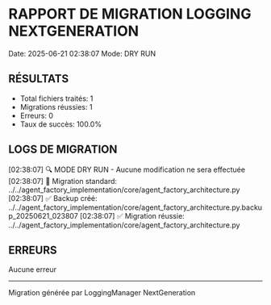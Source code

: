 
# RAPPORT DE MIGRATION LOGGING NEXTGENERATION
Date: 2025-06-21 02:38:07
Mode: DRY RUN

## RÉSULTATS
- Total fichiers traités: 1
- Migrations réussies: 1
- Erreurs: 0
- Taux de succès: 100.0%

## LOGS DE MIGRATION
[02:38:07] 🔍 MODE DRY RUN - Aucune modification ne sera effectuée
[02:38:07] 🔄 Migration standard: ../../agent_factory_implementation/core/agent_factory_architecture.py
[02:38:07] ✅ Backup créé: ../../agent_factory_implementation/core/agent_factory_architecture.py.backup_20250621_023807
[02:38:07] ✅ Migration réussie: ../../agent_factory_implementation/core/agent_factory_architecture.py

## ERREURS
Aucune erreur

---
Migration générée par LoggingManager NextGeneration

